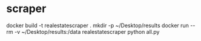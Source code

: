 # scraper
docker build -t realestatescraper .
mkdir -p ~/Desktop/results
docker run --rm -v ~/Desktop/results:/data realestatescraper python all.py
